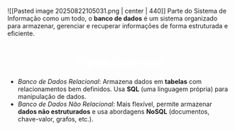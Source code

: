 ![[Pasted image 20250822105031.png | center | 440]]
Parte do Sistema de Informação como um todo, o **banco de dados** é um sistema organizado para armazenar, gerenciar e recuperar informações de forma estruturada e eficiente.

<center><h1 style="color:white;">Tipos Comuns</h1></center>

- *Banco de Dados Relacional*: Armazena dados em **tabelas** com relacionamentos bem definidos. Usa **SQL** (uma linguagem própria) para manipulação de dados.
‎
- *Banco de Dados Não Relacional*: Mais flexível, permite armazenar **dados não estruturados** e usa abordagens **NoSQL** (documentos, chave-valor, grafos, etc.).